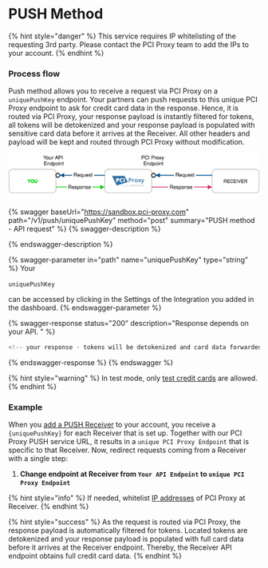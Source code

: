 # PUSH Method

{% hint style="danger" %}
This service requires IP whitelisting of the requesting 3rd party. Please contact the PCI Proxy team to add the IPs to your account. 
{% endhint %}

### Process flow

Push method allows you to receive a request via PCI Proxy on a `uniquePushKey` endpoint. Your partners can push requests to this unique PCI Proxy endpoint to ask for credit card data in the response. Hence, it is routed via PCI Proxy, your response payload is instantly filtered for tokens, all tokens will be detokenized and your response payload is populated with sensitive card data before it arrives at the Receiver. All other headers and payload will be kept and routed through PCI Proxy without modification.



![Process Flow with PCI Proxy](<../../../.gitbook/assets/receiver_push_pciproxy_color (4).png>)

{% swagger baseUrl="https://sandbox.pci-proxy.com" path="/v1/push/uniquePushKey" method="post" summary="PUSH method - API request" %}
{% swagger-description %}

{% endswagger-description %}

{% swagger-parameter in="path" name="uniquePushKey" type="string" %}
Your 

`uniquePushKey`

 can be accessed by clicking in the Settings of the Integration you added in the dashboard. 
{% endswagger-parameter %}

{% swagger-response status="200" description="Response depends on your API. " %}
```javascript
<!-- your response - tokens will be detokenized and card data forwarded -->
```
{% endswagger-response %}
{% endswagger %}

{% hint style="warning" %}
In test mode, only [test credit cards](../../../test-card-data.md) are allowed.
{% endhint %}

### Example

When you [add a PUSH Receiver](../../../guides/pci-proxy-dashboard/add-integrations.md) to your account, you receive a `{uniquePushKey}` for each Receiver that is set up. Together with our PCI Proxy PUSH service URL, it results in a `unique PCI Proxy Endpoint` that is specific to that Receiver. Now, redirect requests coming from a Receiver with a single step:

1. **Change endpoint at Receiver from `Your API Endpoint` to `unique PCI Proxy Endpoint`**

{% hint style="info" %}
If needed, whitelist [IP addresses](../../../resources/ip-whitelisting.md) of PCI Proxy at Receiver.
{% endhint %}

{% hint style="success" %}
As the request is routed via PCI Proxy, the response payload is automatically filtered for tokens. Located tokens are detokenized and your response payload is populated with full card data before it arrives at the Receiver endpoint. Thereby, the Receiver API endpoint obtains full credit card data.
{% endhint %}
